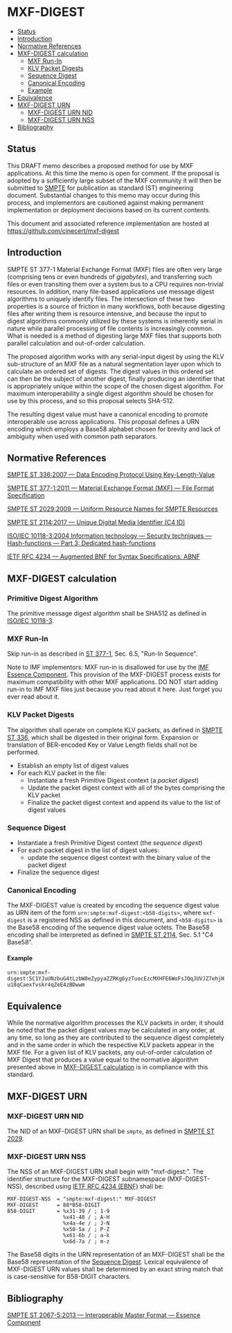 # MXF-DIGEST

   * [Status](#status)
   * [Introduction](#introduction)
   * [Normative References](#normative-references)
   * [MXF-DIGEST calculation](#mxf-digest-calculation)
      * [MXF Run-In](#mxf-run-in)
      * [KLV Packet Digests](#klv-packet-digests)
      * [Sequence Digest](#sequence-digest)
      * [Canonical Encoding](#canonical-encoding)
      * [Example](#example)
   * [Equivalence](#equivalence)
   * [MXF-DIGEST URN](#mxf-digest-urn)
      * [MXF-DIGEST URN NID](#mxf-digest-urn-nid)
      * [MXF-DIGEST URN NSS](#mxf-digest-urn-nss)
   * [Bibliography](#bibliography)

## Status

This DRAFT memo describes a proposed method for use by MXF applications. At this time the memo is open for comment. If the proposal is adopted by a sufficiently large subset of the MXF community it will then be submitted to [SMPTE](https://www.smpte.org) for publication as standard (ST) engineering document. Substantial changes to this memo may occur during this process, and implementors are cautioned against making permanent implementation or deployment decisions based on its current contents.

This document and associated reference implementation are hosted at https://github.com/cinecert/mxf-digest

## Introduction

SMPTE ST 377-1 Material Exchange Format (MXF) files are often very large (comprising tens or even hundreds of *gigabytes*), and transferring such files or even transiting them over a system bus to a CPU requires non-trivial resources. In addition, many file-based applications use message digest algorithms to uniquely identify files. The intersection of these two properties is a source of friction in many workflows, both because digesting files after writing them is resource intensive, and because the input to digest algorithms commonly utilized by these systems is inherently serial in nature while parallel processing of file contents is increasingly common. What is needed is a method of digesting large MXF files that supports both parallel calculation and out-of-order calculation.

The proposed algorithm works with any serial-input digest by using the KLV sub-structure of an MXF file as a natural segmentation layer upon which to calculate an ordered set of digests. The digest values in this ordered set can then be the subject of another digest, finally producing an identifier that is appropriately unique within the scope of the chosen digest algorithm. For maximum interoperability a single digest algorithm should be chosen for use by this process, and so this proposal selects SHA-512.

The resulting digest value must have a canonical encoding to promote interoperable use across applications. This proposal defines a URN encoding which employs a Base58 alphabet chosen for brevity and lack of ambiguity when used with common path separators.


## Normative References

[SMPTE ST 336:2007 — Data Encoding Protocol Using Key-Length-Value](https://doi.org/10.5594/SMPTE.ST336.2007)

[SMPTE ST 377-1:2011 — Material Exchange Format (MXF) — File Format Specification](https://doi.org/10.5594/SMPTE.ST377-1.2011)

[SMPTE ST 2029:2009 — Uniform Resource Names for SMPTE Resources](https://doi.org/10.5594/SMPTE.ST2029.2009)

[SMPTE ST 2114:2017 — Unique Digital Media Identifier (C4 ID)](https://doi.org/10.5594/SMPTE.ST2114.2017)

[ISO/IEC 10118-3:2004 Information technology — Security techniques — Hash-functions — Part 3: Dedicated hash-functions](https://www.iso.org/standard/39876.html)

[IETF RFC 4234 — Augmented BNF for Syntax Specifications: ABNF](https://www.ietf.org/rfc/rfc4234.txt)


## MXF-DIGEST calculation


### Primitive Digest Algorithm

The primitive message digest algorithm shall be SHA512 as defined in [ISO/IEC 10118-3](https://www.iso.org/standard/39876.html).


### MXF Run-In

Skip run-in as described in [ST 377-1](https://doi.org/10.5594/SMPTE.ST377-1.2011), Sec. 6.5, "Run-In Sequence".

Note to IMF implementors: MXF run-in is disallowed for use by the [IMF Essence Component](https://doi.org/10.5594/SMPTE.ST2067-5.2013). This provision of the MXF-DIGEST process exists for maximum compatibility with other MXF applications. DO NOT start adding run-in to IMF MXF files just because you read about it here. Just forget you ever read about it.


### KLV Packet Digests

The algorithm shall operate on complete KLV packets, as defined in [SMPTE ST 336](https://doi.org/10.5594/SMPTE.ST336.2007), which shall be digested in their original form. Expansion or translation of BER-encoded Key or Value Length fields shall not be performed.

* Establish an empty list of digest values
* For each KLV packet in the file:
  * Instantiate a fresh Primitive Digest context (a *packet digest*)
  * Update the packet digest context with all of the bytes comprising the KLV packet
  * Finalize the packet digest context and append its value to the list of digest values


### Sequence Digest

* Instantiate a fresh Primitive Digest context (the *sequence digest*)
* For each packet digest in the list of digest values:
  * update the sequence digest context with the binary value of the packet digest
* Finalize the sequence digest


### Canonical Encoding

The MXF-DIGEST value is created by encoding the sequence digest value as URN item of the form `urn:smpte:mxf-digest:<b58-digits>`, where `mxf-digest` is a registered NSS as defined in this document, and `<b58-digits>` is the Base58 encoding of the sequence digest value octets. The Base58 encoding shall be interpreted as defined in [SMPTE ST 2114](https://doi.org/10.5594/SMPTE.ST2114.2017), Sec. 5.1 "C4 Base58".


#### Example

`urn:smpte:mxf-digest:5C1YJuUNzbuG4tLzbW8eZypyaZZRKg6yzTuocEzcMXHFE6WoFsJQqJUVJZ7ehjHu18qCaexfvskr4qZeE4zBDwwm`


## Equivalence

While the normative algorithm processes the KLV packets in order, it should be noted that the packet digest values may be calculated in any order, at any time, so long as they are contributed to the sequence digest completely and in the same order in which the respective KLV packets appear in the MXF file. For a given list of KLV packets, any out-of-order calculation of MXF Digest that produces a value equal to the normative algorithm presented above in [MXF-DIGEST calculation](#mxf-digest-calculation) is in compliance with this standard.


## MXF-DIGEST URN

### MXF-DIGEST URN NID

The NID of an MXF-DIGEST URN shall be `smpte`, as defined in [SMPTE ST 2029](https://doi.org/10.5594/SMPTE.ST2029.2009).

### MXF-DIGEST URN NSS

The NSS of an MXF-DIGEST URN shall begin with "mxf-digest:". The identifier structure for the MXF-DIGEST subnamespace (MXF-DIGEST-NSS), described using [IETF RFC 4234 (EBNF)](https://www.ietf.org/rfc/rfc4234.txt) shall be:

```BNF
MXF-DIGEST-NSS  = "smpte:mxf-digest:" MXF-DIGEST
MXF-DIGEST      = 88*B58-DIGIT
B58-DIGIT       = %x31-39 / ; 1-9
                  %x41-48 / ; A-H
                  %x4a-4e / ; J-N
                  %x50-5a / ; P-Z
                  %x61-6b / ; a-k
                  %x6d-7a / ; m-z
```

The Base58 digits in the URN representation of an MXF-DIGEST shall be the Base58 representation of the [Sequence Digest](#sequence-digest). Lexical equivalence of MXF-DIGEST URN values shall be determined by an exact string match that is case-sensitive for B58-DIGIT characters.


## Bibliography

[SMPTE ST 2067-5:2013 — Interoperable Master Format — Essence Component](https://doi.org/10.5594/SMPTE.ST2067-5.2013)

